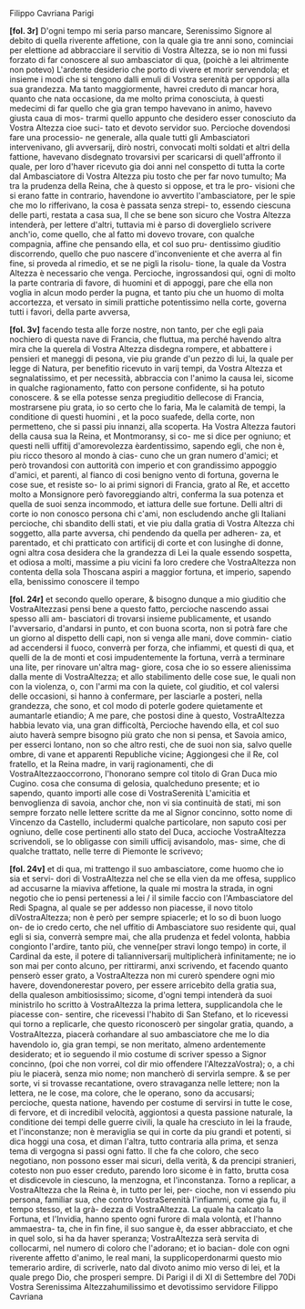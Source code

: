 Filippo Cavriana
Parigi



**[fol. 3r]**
D'ogni tempo mi seria parso mancare, Serenissimo Signore al debito di quella riverente affetione, con la quale gia tre anni sono, cominciai per elettione ad abbracciare il servitio di Vostra Altezza, se io non mi fussi forzato di far conoscere al suo ambasciator di qua, (poichè a lei altrimente non potevo) L'ardente desiderio che porto di vivere et morir servendola; et insieme i modi che si tengono dalli emuli di Vostra serenità per opporsi alla sua grandezza. Ma tanto maggiormente, havrei creduto di mancar hora, quanto che nata occasione, da me molto prima conosciuta, à questi medecimi di far quello che gia gran tempo havevano in animo, havevo giusta caua di mos-
trarmi quello appunto che desidero esser conosciuto da Vostra Altezza cioe suci-
tato et devoto servidor suo. Percioche dovendosi fare una processio-
ne generale, alla quale tutti gli Ambasciatori intervenivano, gli avversarij, dirò nostri, convocati molti soldati et altri della fattione, havevano disdegnato trovarsivi per scaricarsi di quell'affronto il quale, per loro d'haver ricevuto gia doi anni nel conspetto di tutta la corte dal Ambasciatore di Vostra Altezza piu tosto che per far novo tumulto; Ma tra la prudenza della Reina, che à questo si oppose, et tra le pro-
visioni che si erano fatte in contrario, havendone io avvertito l'ambasciatore, per le spie che mo lo rifferivano, la cosa è passata senza strepi-
to, essendo ciescuna delle parti, restata a casa sua, Il che se bene son sicuro che Vostra Altezza intenderà, per lettere d'altri, tuttavia mi è parso di doverglielo scrivere anch'io, come quello, che al fatto mi dovevo trovare, con qualche compagnia, affine che pensando ella, et col suo pru-
dentissimo giuditio discorrendo, quello che puo nascere d'inconveniente et che averra al fin fine, si proveda al rimedio, et se ne pigli la risolu-
tione, la quale da Vostra Altezza è necessario che venga.
Percioche, ingrossandosi qui, ogni di molto la parte contraria di favore, di huomini et di appoggi, pare che ella non voglia in alcun modo perder la pugna, et tanto piu che un huomo di molta accortezza, et versato in simili prattiche potentissimo nella corte, governa tutti i favori, della parte avversa,

**[fol. 3v]**
facendo testa alle forze nostre, non tanto, per che egli paia nochiero di questa nave di Francia, che fluttua, ma perché havendo altra mira che la querela di Vostra Altezza disdegna rompere, et abbattere i pensieri et maneggi di pesona, vie piu grande d'un pezzo di lui, la quale  per legge di Natura, per benefitio ricevuto in varij tempi, da Vostra Altezza et segnalatissimo, et per necessità, abbraccia con l'animo la causa lei, sicome in qualche ragionamento, fatto con persone confidente, si ha potuto conoscere. & se ella potesse senza pregiuditio dellecose di Francia, mostrarsene piu grata, io so certo che lo faria, Ma le calamità de tempi, la conditione di questi huomini , et la poco suafede, della corte, non permetteno, che si passi piu innanzi, alla scoperta. Ha Vostra Altezza fautori della causa sua la Reina, et Montmoransy, si co-
me si dice per ogniuno; et questi nelli uffitij d'amorevolezza èardentissimo, sapendo egli, che non è, piu ricco thesoro al mondo à cias-
cuno che un gran numero d'amici; et però trovandosi con auttorità con imperio et con grandissimo appoggio d'amici, et parenti, al fianco di cosi benigno vento di fortuna, governa le cose sue, et resiste so-
lo ai primi signori di Francia, grato al Re, et accetto molto a Monsignore però favoreggiando altri, conferma la sua potenza et quella de suoi senza incommodo, et iattura delle sue fortune. Delli altri di corte io non conosco persona chi c'ami, non escludendo anche gli Italiani percioche, chi sbandito delli stati, et vie piu dalla gratia di Vostra Altezza chi soggetto, alla parte avversa, chi pendendo da quella per adheren-
za, et parentado, et chi pratticato con artificij di corte et con lusinghe di donne, ogni altra cosa desidera che la grandezza di Lei la quale essendo sospetta, et odiosa a molti, massime a piu vicini  fa loro credere che VostraAltezza non contenta della sola Thoscana aspiri a maggior fortuna, et imperio, sapendo ella, benissimo conoscere il tempo

**[fol. 24r]**
et secondo quello operare, & bisogno dunque a mio giuditio che VostraAltezzasi pensi bene a questo fatto, percioche nascendo assai spesso alli am-
basciatori di trovarsi insieme publicamente, et usando l'avversario, d'andarsi in punto, et con buona scorta, non si potrà fare che un giorno al dispetto delli capi, non si venga alle mani, dove commin-
ciatio ad accendersi il fuoco, converrà per forza, che infiammi, et questi di qua, et quelli de la de monti et cosi impudentemente la fortuna, verrà a terminare una lite, per rinovare un'altra mag-
giore, cosa che io so essere alienissima dalla mente di VostraAltezza; et allo stabilimento delle cose sue, le quali non con la violenza, o, con l'armi ma con la quiete, col giuditio, et col valersi delle occasioni, si hanno à confermare, per lasciarle a posteri, nella grandezza, che sono, et col modo di poterle godere quietamente et aumantarle  etiandio; A me pare, che postosi dine à questo, VostraAltezza habbia levato via, una gran difficoltà, Percioche havendo ella, et col suo aiuto haverà sempre bisogno più grato che non si pensa, et Savoia amico, per esserci lontano, non so che altro resti, che de suoi non sia, salvo quelle ombre, di vane et apparenti Republiche vicine; Aggiongesi che il Re, col fratello, et la Reina madre, in varij ragionamenti, che di VostraAltezzaoccorrono, l'honorano sempre col titolo di Gran Duca mio Cugino. cosa che consuma di gelosia, qualcheduno presente; et io sapendo, quanto importi alle cose di VostraSerenità L'amicitia et benvoglienza di savoia, anchor che, non vi sia continuità de stati, mi son sempre forzato nelle lettere scritte da me al Signor concinno, sotto nome di Vincenzo da Castello, includermi qualche particolare, non saputo cosi per ogniuno, delle cose pertinenti allo stato del Duca, accioche VostraAltezza scrivendoli, se lo obligasse con simili ufficij avisandolo, mas-
sime, che di qualche trattato, nelle terre di Piemonte le scrivevo;

**[fol. 24v]**
et di qua, mi trattengo il suo ambasciatore, come huomo che io sia et servi-
dori di VostraAltezza nel che se ella vien da me offesa, supplico ad accusarne la miaviva affetione, la quale mi mostra la strada, in ogni negotio che io pensi pertenessi a lei / il simile faccio con l'Ambasciatore del Redi Spagna, al quale se per addesso non piacesse, il novo titolo diVostraAltezza; non è però per sempre spiacerle; et lo so di buon luogo on-
de io credo certo, che nel uffitio di Ambasciatore suo residente qui, qual egli si sia, converrà sempre mai, che alla prudenza et fedel volonta, habbia congionto l'ardire, tanto più, che venne(per stravi longo tempo) in corte, il Cardinal da este, il potere di talianniversarij multiplicherà infinitamente; ne io son mai per conto alcuno, per rittirarmi, anxi scrivendo, et facendo quanto penserò esser grato, a VostraAltezza non mi curerò spendere ogni mio havere, dovendonerestar povero, per essere arricebito della gratia sua, della qualeson ambitiosissimo; sicome, d'ogni tempi intenderà da suoi ministriIo ho scritto à VostraAltezza la prima lettera, supplicandola che le piacesse con-
sentire, che ricevessi l'habito di San Stefano, et lo ricevessi qui torno a replicarle, che questo riconoscerò per singolar gratia, quando, a VostraAltezza, piacerà com̍andare al suo ambasciatore che me lo dia havendolo io, gia gran tempi, se non meritato, almeno ardentemente desiderato; et io seguendo il mio costume di scriver spesso a Signor concinno, (poi che non vorrei, col dir mio offendere l'AltezzaVostra); o, a chi piu le piacerà, senza mio nome; non mancherò di servirla sempre. & se per sorte, vi si trovasse recantatione, overo stravaganza nelle lettere; non la lettera, ne le cose, ma colore, che le operano, sono da accusarsi; percioche, questa natione, havendo per costume di servirsi in tutte le cose, di fervore, et di incredibil velocità, aggiontosi a questa passione naturale, la conditione dei tempi delle guerre civili, la quale ha cresciuto in lei la fraude, et l'inconstanze; non è meraviglia se qui in corte da piu grandi et potenti, si dica hoggi una cosa, et diman l'altra, tutto contraria alla prima, et senza tema di vergogna si passi ogni fatto. Il che fa che coloro, che seco negotiano, non possono esser mai sicuri, della verità, & da prencipi stranieri, cotesto non puo esser creduto, parendo loro sicome è in fatto, brutta cosa et disdicevole in ciescuno, la menzogna, et l'inconstanza. Torno a replicar, a VostraAltezza che la Reina è, in tutto per lei, per-
cioche, non vi essendo piu persona, familiar sua, che contro VostraSerenità l'infiammi, come gia fu, il tempo stesso, et la grà-
dezza di VostraAltezza. La quale ha calcato la Fortuna, et l'Invidia, hanno spento ogni furore di mala volontà, et l'hanno ammaestra-
ta, che in fin fine, il suo sangue è, da esser abbracciato, et che in quel solo, si ha da haver speranza; VostraAltezza serà servita di collocarmi, nel numero di coloro che l'adorano; et io bacian-
dole con ogni riverente affetto d'animo, le real mani, la supplicoperdonarmi questo mio temerario ardire, di scriverle, nato dal divoto animo mio verso di lei, et la quale prego Dio, che prosperi sempre.
Di Parigi il di XI di Settembre del 70Di Vostra Serenissima Altezzahumilissimo et devotissimo servidore Filippo Cavriana
